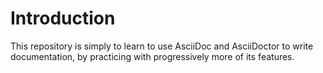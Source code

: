 # Introduction

This repository is simply to learn to use AsciiDoc and AsciiDoctor to
write documentation, by practicing with progressively more of its
features.
